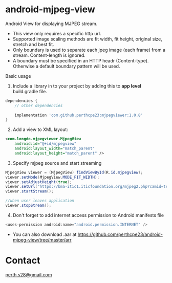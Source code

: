 # android-mjpeg-view
Android View for displaying MJPEG stream.

- This view only requires a specific http url.
- Supported image scaling methods are fit width, fit height, original size, stretch and best fit.
- Only boundary is used to separate each jpeg image (each frame) from a stream. Content-length is ignored.
- A boundary must be specified in an HTTP headr (Content-type). Otherwise a default boundary pattern will be used.

Basic usage<br/>
1. Include a library in to your project by adding this to <b>app level</b> build.gradle file.
```gradle
dependencies {
    // other dependencies
    
    implementation 'com.github.perthcpe23:mjpegviewer:1.0.8'
}
```
2. Add a view to XML layout:
````xml
<com.longdo.mjpegviewer.MjpegView
    android:id="@+id/mjpegview"
    android:layout_width="match_parent"
    android:layout_height="match_parent" />
````

3. Specify mjpeg source and start streaming
````java
MjpegView viewer = (MjpegView) findViewById(R.id.mjpegview);
viewer.setMode(MjpegView.MODE_FIT_WIDTH);
viewer.setAdjustHeight(true);
viewer.setUrl("https://bma-itic1.iticfoundation.org/mjpeg2.php?camid=test");
viewer.startStream();

//when user leaves application
viewer.stopStream();
````

4. Don't forget to add internet access permission to Android manifests file
````java
<uses-permission android:name="android.permission.INTERNET" />
````

* You can also download .aar at https://github.com/perthcpe23/android-mjpeg-view/tree/master/arr

# Contact
perth.s28@gmail.com
